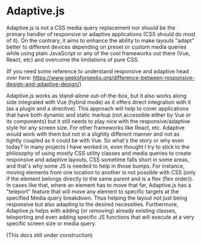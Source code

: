 # Adaptive.js
Adaptive.js is not a CSS media query replacement nor should be the primary handler of responsive or adaptive applications (CSS should do most of it). On the contrary, it aims to enhance the ability to make layouts "adapt" better to different devices depending on preset or custom media queries while using plain JavaScript or any of the cool frameworks out there (Vue, React, etc) and overcome the limitations of pure CSS. 

(If you need some reference to understand responsive and adaptive head over here: https://www.geeksforgeeks.org/difference-between-responsive-design-and-adaptive-design/)

Adaptive.js works as stand-alone out-of-the-box, but it also works along side integrated with Vue (hybrid mode) as it offers direct integration with it (as a plugin and a directive). This approach will help to cover applications that have both dynamic and static markup (not accessible either by Vue or its components) but it still needs to play nice with the responsive/adaptive style for any screen size. 
For other frameworks like React, etc. Adaptive would work with them but not in a slightly different manner and not as tightly coupled as it could be with Vue.
So what's the story or why even today?  In many projects I have worked in, even thought I try to stick to the philosophy of using mostly CSS utility classes and media queries to create responsive and adaptive layouts, CSS sometime falls short in some areas, and that's why some JS is needed to help in those bumps. For instance, moving elements from one location to another is not possible with CSS (only if the element belongs directly to the same parent and is a flex (flex order)). In cases like that, where an element has to move that far, Adaptive.js has a "teleport" feature that will move any element to specific targets at the specified Media query breakdown. Thus helping the layout not just being responsive but also adapting to the desired necessities.
Furthermore, Adaptive.js helps with adding (or removing) already existing classes, teleporting and even adding specific JS functions that will execute at a very specific screen size or media query.

(This docs still under construction)

